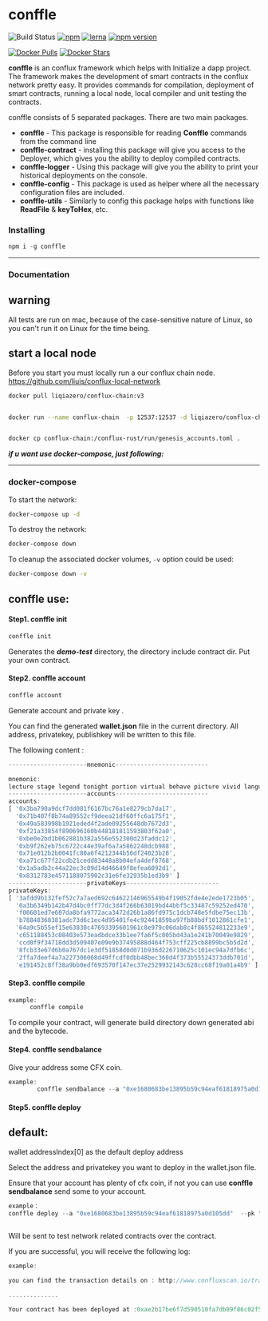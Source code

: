 # conffle

![Build Status](https://api.travis-ci.org/liuis/conflux-dapp-js.svg?branch=refactor) [![npm](https://img.shields.io/npm/dm/conffle.svg)](https://www.npmjs.com/package/conffle) [![lerna](https://img.shields.io/badge/maintained%20with-lerna-cc00ff.svg)](https://lerna.js.org/)
[![npm version](https://badge.fury.io/js/conffle.svg)](https://badge.fury.io/js/conffle)

[![Docker Pulls](https://img.shields.io/docker/pulls/liqiazero/conflux-chain.svg)](https://hub.docker.com/r/liqiazero/conflux-chain/)
[![Docker Stars](https://img.shields.io/docker/stars/liqiazero/conflux-chain.svg)](https://hub.docker.com/r/liqiazero/conflux-chain/)



**conffle** is an conflux framework which helps with Initialize a dapp project.
The framework makes the development of smart contracts in the conflux network pretty easy. It provides commands for    compilation, deployment of smart contracts, running a local node, local compiler and unit testing the contracts.

conffle consists of 5 separated packages. There are two main packages.
- **conffle** - This package is responsible for reading **Conffle** commands from the command line
- **conffle-contract** - installing this package will give you access to the Deployer, which gives you the ability to deploy    compiled contracts.
- **conffle-logger** - Using this package will give you the ability to print your historical deployments on the console.   
- **conffle-config** - This package is used as helper where all the necessary configuration files are included.
- **conffle-utils** - Similarly to config this package helps with functions like **ReadFile**  & **keyToHex**, etc.



### Installing

```javascript
npm i -g conffle
```
-----------------

### Documentation
##  **warning** 

All tests are run on mac, because of the case-sensitive nature of Linux, so you can't run it on Linux for the time being.

## start a  local node
Before you start you must locally run a our conflux chain node. https://github.com/liuis/conflux-local-network

```bash
docker pull liqiazero/conflux-chain:v3


docker run --name conflux-chain  -p 12537:12537 -d liqiazero/conflux-chain:v3


docker cp conflux-chain:/conflux-rust/run/genesis_accounts.toml .
```
***if u want use docker-compose, just following:***

-----------------

### docker-compose

To start the network:

```bash
docker-compose up -d
```

To destroy the network:

```bash
docker-compose down
```

To cleanup the associated docker volumes, `-v` option could be used:

```bash
docker-compose down -v
```

## conffle use:

#### Step1. conffle init

```javascript
conffle init
```

Generates the ***demo-test*** directory, the directory include contract dir.
Put your own contract.

#### Step2. conffle account

```javascript
conffle account
```
Generate account and private key . 


You can find the generated **wallet.json** file in the current directory. All address, privatekey, publishkey will be written to this file.

The following content :

```javascript
----------------------mnemonic--------------------------

mnemonic:
lecture stage legend tonight portion virtual behave picture vivid language hammer float
----------------------accounts--------------------------
accounts:
[ '0x3ba790a9dcf7dd081f6167bc76a1e8279cb7da17',
  '0x71b407f8b74a89552cf9deea21df60ffc6a175f1',
  '0x49a583998b1921eded4f2ade09255648db7672d3',
  '0xf21a33854f890696160b448181811593803f62a0',
  '0xbe0e2bd1b062881b382a556e552300d23faddc12',
  '0xb9f262eb75c6722c44e39af6a7a5862248dcb988',
  '0x71e012b2b0041fc80a6f4212344b56df24023b28',
  '0xa71c677f22cdb21cedd83448a8b04efa4def8768',
  '0x1a5adb2c44a22ec3c09d14d46649f8efea6092d1',
  '0x8312783e4571188075902c31e6fe32935b1ed3b9' ]
----------------------privateKeys--------------------------
privateKeys:
[ '3afdd9b132fef52c7a7aed692c64622146965549b4f19052fde4e2ede1723b05',
  '0a3b6349b142b47d4bc0ff77dc3d4f266b63019bd44bbf5c33487c59252ed470',
  'f00601ed7e607da8bfa9772aca3472d26b1a86fd975c1dcb748e5fdbe75ec13b',
  'b78848368381adc73d6c1ec4d95401fe4c92441859ba97fb88bdf1012861cfe1',
  '64a9c5b55ef15e63830c47693395601961c8e979c06dab8c4f865524812233e9',
  'c651188453c08403e573eadbdce33b1ee7fa6f5c005bd43a1e241b70049e9829',
  'ccd0f9f34718dd3d509407e09e9b37495888d464f753cff225cb8899bc5b5d2d',
  '8fcb33e67d6b0a767dc1e3df51858d0d071b936d226710625c101ec94a7dfb6c',
  '2ffa7deef4a7a227306068d49ffcdf0dbb48bec360d4f373b55524373ddb701d',
  'e191452c8ff38a9bb0edf693570f147ec37e2529932143c628cc68f19a01a4b9' ]

```
#### Step3. conffle compile 

```javascript
example:
      conffle compile 
```

To compile your contract, will generate build directory down generated abi and the bytecode.

#### Step4. conffle sendbalance 

Give your address some CFX coin.

```javascript
example:
        conffle sendbalance --a "0xe1680683be13895b59c94eaf61818975a0d105dd"
```

#### Step5. conffle  deploy 

##  **default:**  
wallet addressIndex[0] as the default deploy address

Select the address and privatekey you want to deploy in the wallet.json file.

Ensure that your account has plenty of cfx coin, if not you can use **conffle sendbalance**  send some to your account.

```javascript
example： 
conffle deploy --a "0xe1680683be13895b59c94eaf61818975a0d105dd"  --pk "0x91594bd85fec9695a26ed630f536195b5f8c448560f46d68512e2efcd837d0ac" --name ConvertLib
        
```

Will be sent to test network related contracts over the contract.

If you are successful, you will receive the following log:

```javascript
example:

you can find the transaction details on : http://www.confluxscan.io/transactionsdetail/0x5a8234da84f0c066780921a04b2cbc94d6e48a343cd9ae5bda5479d78a883f76

..............

Your contract has been deployed at :0xae2b17be6f7d590510fa7db89f86c02f55e73d2a

````
